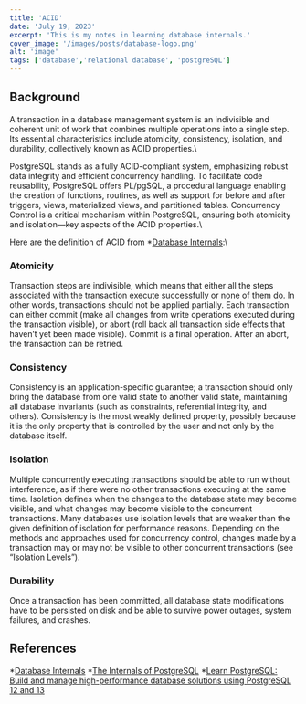 ```yaml
---
title: 'ACID'
date: 'July 19, 2023'
excerpt: 'This is my notes in learning database internals.'
cover_image: '/images/posts/database-logo.png'
alt: 'image'
tags: ['database','relational database', 'postgreSQL']
---
```


## Background

A transaction in a database management system is an indivisible and coherent unit of work that combines multiple operations into a single step. Its essential characteristics include atomicity, consistency, isolation, and durability, collectively known as ACID properties.\

PostgreSQL stands as a fully ACID-compliant system, emphasizing robust data integrity and efficient concurrency handling. To facilitate code reusability, PostgreSQL offers PL/pgSQL, a procedural language enabling the creation of functions, routines, as well as support for before and after triggers, views, materialized views, and partitioned tables. Concurrency Control is a critical mechanism within PostgreSQL, ensuring both atomicity and isolation—key aspects of the ACID properties.\

Here are the definition of ACID from *[Database Internals](https://learning.oreilly.com/library/view/database-internals/9781492040330/):\

### Atomicity
Transaction steps are indivisible, which means that either all the steps associated with the transaction execute successfully or none of them do. In other words, transactions should not be applied partially. Each transaction can either commit (make all changes from write operations executed during the transaction visible), or abort (roll back all transaction side effects that haven’t yet been made visible). Commit is a final operation. After an abort, the transaction can be retried.

### Consistency
Consistency is an application-specific guarantee; a transaction should only bring the database from one valid state to another valid state, maintaining all database invariants (such as constraints, referential integrity, and others). Consistency is the most weakly defined property, possibly because it is the only property that is controlled by the user and not only by the database itself.

### Isolation
Multiple concurrently executing transactions should be able to run without interference, as if there were no other transactions executing at the same time. Isolation defines when the changes to the database state may become visible, and what changes may become visible to the concurrent transactions. Many databases use isolation levels that are weaker than the given definition of isolation for performance reasons. Depending on the methods and approaches used for concurrency control, changes made by a transaction may or may not be visible to other concurrent transactions (see “Isolation Levels”).

### Durability
Once a transaction has been committed, all database state modifications have to be persisted on disk and be able to survive power outages, system failures, and crashes.

## References

*[Database Internals](https://learning.oreilly.com/library/view/database-internals/9781492040330/)
*[The Internals of PostgreSQL](https://www.interdb.jp/pg/index.html)
*[Learn PostgreSQL: Build and manage high-performance database solutions using PostgreSQL 12 and 13](https://www.amazon.com.au/Learn-PostgreSQL-Luca-Ferrari/dp/183898528X)

